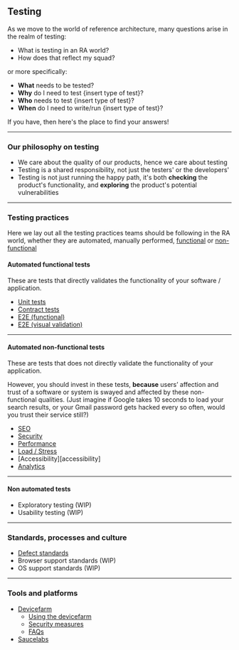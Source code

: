 ## Testing 

As we move to the world of reference architecture, many questions arise in the realm of testing:

- What is testing in an RA world?
- How does that reflect my squad?

or more specifically:

- **What** needs to be tested?
- **Why** do I need to test {insert type of test}?
- **Who** needs to test {insert type of test}?
- **When** do I need to write/run {insert type of test}?

If you have, then here's the place to find your answers!

---

### Our philosophy on testing

- We care about the quality of our products, hence we care about testing
- Testing is a shared responsibility, not just the testers' or the developers'
- Testing is not just running the happy path, it's both **checking** the product's functionality, and **exploring** the product's potential vulnerabilities

---
### Testing practices

Here we lay out all the testing practices teams should be following in the RA world, whether they are automated, manually performed, [functional][functional-testing] or [non-functional][non-functional-testing]

#### Automated functional tests

These are tests that directly validates the functionality of your software / application.

- [Unit tests][unit-tests]
- [Contract tests][contract-tests]
- [E2E (functional)][e2e-functional]
- [E2E (visual validation)][e2e-ui]

---

#### Automated non-functional tests

These are tests that does not directly validate the functionality of your application. 

However, you should invest in these tests, **because** users’ affection and trust of a software or system is swayed and affected by these non-functional qualities. (Just imagine if Google takes 10 seconds to load your search results, or your Gmail password gets hacked every so often, would you trust their service still?)

- [SEO][seo]
- [Security][security]
- [Performance][performance]
- [Load / Stress][load]
- [Accessibility][accessibility] 
- [Analytics][analytics]

---
#### Non automated tests

- Exploratory testing (WIP)
- Usability testing (WIP)

---

### Standards, processes and culture

- [Defect standards][defect-standards]
- Browser support standards (WIP)
- OS support standards (WIP)

---

### Tools and platforms
- [Devicefarm][devicefarm] 
  - [Using the devicefarm][devicefarming]
  - [Security measures][devicefarm-security]
  - [FAQs][devicefarm-faq]
- [Saucelabs][saucelabs]

[unit-tests]: functional/unit.md
[contract-tests]: functional/consumer-driven-contracts.md
[e2e-functional]: functional/e2e.md
[e2e-ui]:functional/visual-regression.md
[seo]: nonfunctional/seo.md
[security]: nonfunctional/security.md#
[performance]: nonfunctional/performance.md
[load]: nonfunctional/load.md
[acessibility]: nonfunctional/accessibility.md
[analytics]: nonfunctional/analytics.md

[functional-testing]: https://en.wikipedia.org/wiki/Functional_testing
[non-functional-testing]: https://en.wikipedia.org/wiki/Non-functional_testing

[devicefarm]: tools_platforms/devicefarm.md
[devicefarming]: tools_platforms/devicefarming.md
[devicefarm-faq]: tools_platforms/devicefarmfaq.md
[devicefarm-security]: tools_platforms/devicefarm-security.md

[saucelabs]: tools_platforms/saucelabs.md

[defect-standards]: standards/defect.md
